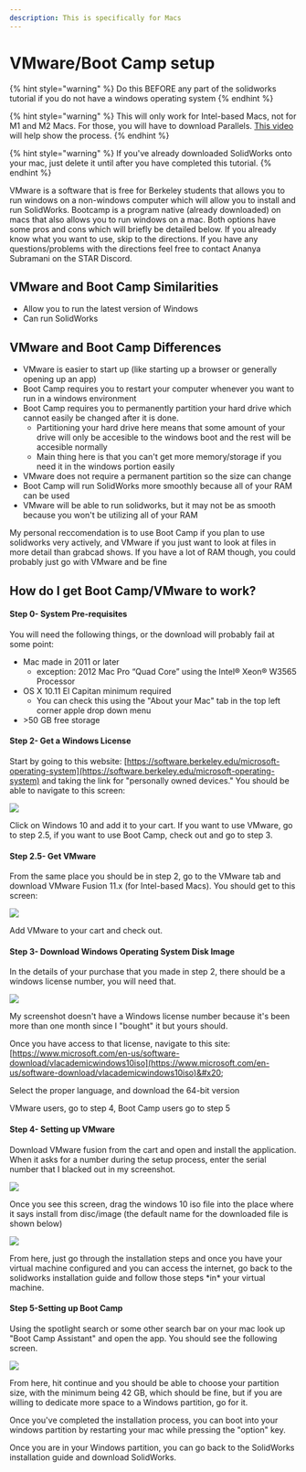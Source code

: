 ```yaml
---
description: This is specifically for Macs
---
```


# VMware/Boot Camp setup

{% hint style="warning" %}
Do this BEFORE any part of the solidworks tutorial if you do not have a windows operating system
{% endhint %}

{% hint style="warning" %}
This will only work for Intel-based Macs, not for M1 and M2 Macs. For those, you will have to download Parallels. [This video](https://www.youtube.com/watch?v=HxFEnc5SNQE) will help show the process.
{% endhint %}

{% hint style="warning" %}
If you've already downloaded SolidWorks onto your mac, just delete it until after you have completed this tutorial.
{% endhint %}

VMware is a software that is free for Berkeley students that allows you to run windows on a non-windows computer which will allow you to install and run SolidWorks. Bootcamp is a program native (already downloaded) on macs that also allows you to run windows on a mac. Both options have some pros and cons which will briefly be detailed below. If you already know what you want to use, skip to the directions. If you have any questions/problems with the directions feel free to contact Ananya Subramani on the STAR Discord.

## VMware and Boot Camp Similarities

* Allow you to run the latest version of Windows
* Can run SolidWorks

## VMware and Boot Camp Differences

* VMware is easier to start up (like starting up a browser or generally opening up an app)
* Boot Camp requires you to restart your computer whenever you want to run in a windows environment
* Boot Camp requires you to permanently partition your hard drive which cannot easily be changed after it is done.
  * Partitioning your hard drive here means that some amount of your drive will only be accesible to the windows boot and the rest will be accesible normally
  * Main thing here is that you can't get more memory/storage if you need it in the windows portion easily
* VMware does not require a permanent partition so the size can change
* Boot Camp will run SolidWorks more smoothly because all of your RAM can be used
* VMware will be able to run solidworks, but it may not be as smooth because you won't be utilizing all of your RAM

My personal reccomendation is to use Boot Camp if you plan to use solidworks very actively, and VMware if you just want to look at files in more detail than grabcad shows. If you have a lot of RAM though, you could probably just go with VMware and be fine

## How do I get Boot Camp/VMware to work?

#### Step 0- System Pre-requisites

You will need the following things, or the download will probably fail at some point:

* Mac made in 2011 or later
  * exception: 2012 Mac Pro “Quad Core” using the Intel® Xeon® W3565 Processor
* OS X 10.11 El Capitan minimum required
  * You can check this using the "About your Mac" tab in the top left corner apple drop down menu
* \>50 GB free storage

#### Step 2- Get a Windows License

Start by going to this website: [https://software.berkeley.edu/microsoft-operating-system](https://software.berkeley.edu/microsoft-operating-system) and taking the link for "personally owned devices." You should be able to navigate to this screen:

![](../../.gitbook/assets/screen-shot-2021-03-22-at-4.03.28-pm.png)

Click on Windows 10 and add it to your cart. If you want to use VMware, go to step 2.5, if you want to use Boot Camp, check out and go to step 3.

#### Step 2.5- Get VMware

From the same place you should be in step 2, go to the VMware tab and download VMware Fusion 11.x (for Intel-based Macs). You should get to this screen:

![](../../.gitbook/assets/screen-shot-2021-03-22-at-4.06.09-pm.png)

Add VMware to your cart and check out.

#### Step 3- Download Windows Operating System Disk Image

In the details of your purchase that you made in step 2, there should be a windows license number, you will need that.

![](../../.gitbook/assets/screen-shot-2021-03-22-at-4.13.42-pm.png)

My screenshot doesn't have a Windows license number because it's been more than one month since I "bought" it but yours should.

Once you have access to that license, navigate to this site: [https://www.microsoft.com/en-us/software-download/vlacademicwindows10iso](https://www.microsoft.com/en-us/software-download/vlacademicwindows10iso)&#x20;

Select the proper language, and download the 64-bit version

VMware users, go to step 4, Boot Camp users go to step 5

#### Step 4- Setting up VMware

Download VMware fusion from the cart and open and install the application. When it asks for a number during the setup process, enter the serial number that I blacked out in my screenshot.

![](../../.gitbook/assets/screen-shot-2021-03-22-at-4.23.29-pm.png)

Once you see this screen, drag the windows 10 iso file into the place where it says install from disc/image (the default name for the downloaded file is shown below)



![](../../.gitbook/assets/screen-shot-2021-03-22-at-4.23.58-pm.png)

From here, just go through the installation steps and once you have your virtual machine configured and you can access the internet, go back to the solidworks installation guide and follow those steps \*in\* your virtual machine.

#### Step 5-Setting up Boot Camp

Using the spotlight search or some other search bar on your mac look up "Boot Camp Assistant" and open the app. You should see the following screen.

![](../../.gitbook/assets/screen-shot-2021-03-22-at-4.29.33-pm.png)

From here, hit continue and you should be able to choose your partition size, with the minimum being 42 GB, which should be fine, but if you are willing to dedicate more space to a Windows partition, go for it.

Once you've completed the installation process, you can boot into your windows partition by restarting your mac while pressing the "option" key.

Once you are in your Windows partition, you can go back to the SolidWorks installation guide and download SolidWorks.
